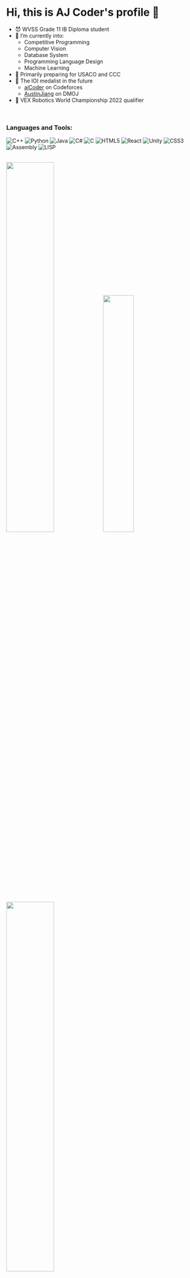 # Hi, this is AJ Coder's profile 👋

- 😈 WVSS Grade 11 IB Diploma student
- 🔭 I’m currently into:
  - Competitive Programming
  - Computer Vision
  - Database System
  - Programming Language Design
  - Machine Learning
- 🏅 Primarily preparing for USACO and CCC
- 💪 The IOI medalist in the future
  - [ajCoder](https://codeforces.com/profile/ajCoder) on Codeforces
  - [AustinJiang](https://dmoj.ca/user/AustinJiang) on DMOJ
- 🤖 VEX Robotics World Championship 2022 qualifier

<br>

### Languages and Tools:

![C++](https://img.shields.io/badge/-C++-00599C?style=flat-square&logo=cplusplus)
![Python](https://img.shields.io/badge/-Python-3776AB?style=flat-square&logo=python)
![Java](https://img.shields.io/badge/-Java-007396?style=flat-square&logo=java)
![C#](https://img.shields.io/badge/-CSharp-239120?style=flat-square&logo=csharp)
![C](https://img.shields.io/badge/-C-A8B9CC?style=flat-square&logo=c)
![HTML5](https://img.shields.io/badge/-HTML5-E34F26?style=flat-square&logo=html5)
![React](https://img.shields.io/badge/-React-61DAFB?style=flat-square&logo=react)
![Unity](https://img.shields.io/badge/-Unity-000000?style=flat-square&logo=unity)
![CSS3](https://img.shields.io/badge/-CSS3-1572B6?style=flat-square&logo=css3)
![Assembly](https://img.shields.io/badge/-Assembly-007AAC?style=flat-square&logo=assemblyscript)
![LISP](https://img.shields.io/badge/-LISP-3F6D91?style=flat-square&logo=lisp)

<br>
<!-- GitHub Stats -->
<img src="https://github-readme-stats.vercel.app/api?username=AustinBoyuJiang&show_icons=true&theme=tokyonight" style="width:50%"/>

<!-- Most Used Languages -->
<img src="https://github-readme-stats.vercel.app/api/top-langs/?username=AustinBoyuJiang&layout=compact&langs_count=6&theme=tokyonight" style="width:40%"/>

<!-- GitHub Streak -->
<img src="https://github-readme-streak-stats.herokuapp.com/?user=AustinBoyuJiang&theme=tokyonight" style="width:50%"/>

<br>

<!-- Fun Element -->
<img src="https://media.giphy.com/media/Dh5q0sShxgp13DwrvG/giphy.gif" width="400"/>
